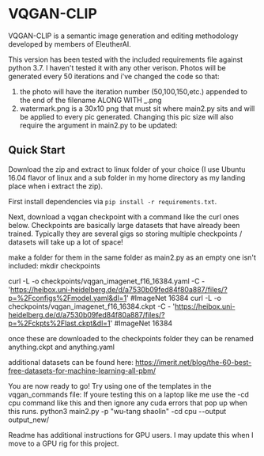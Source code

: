 # VQGAN-CLIP

VQGAN-CLIP is a semantic image generation and editing methodology developed by members of EleutherAI.

This version has been tested with the included requirements file against python 3.7.  I haven't tested it with any other verison.
Photos will be generated every 50 iterations and i've changed the code so that:
1. the photo will have the iteration number (50,100,150,etc.) appended to the end of the filename ALONG WITH _.png
2. watermark.png is a 30x10 png that must sit where main2.py sits and will be applied to every pic generated.  Changing this pic size will also require the argument in main2.py to be updated:

## Quick Start
Download the zip and extract to linux folder of your choice (I use Ubuntu 16.04 flavor of linux and a sub folder in my home directory as my landing place when i extract the zip).

First install dependencies via `pip install -r requirements.txt`.

Next, download a vqgan checkpoint with a command like the curl ones below.
Checkpoints are basically large datasets that have already been trained.  Typically they are several gigs so storing multiple checkpoints / datasets will take up a lot of space!  

make a folder for them in the same folder as main2.py as an empty one isn't included:
mkdir checkpoints

curl -L -o checkpoints/vqgan_imagenet_f16_16384.yaml -C - 'https://heibox.uni-heidelberg.de/d/a7530b09fed84f80a887/files/?p=%2Fconfigs%2Fmodel.yaml&dl=1' #ImageNet 16384
curl -L -o checkpoints/vqgan_imagenet_f16_16384.ckpt -C - 'https://heibox.uni-heidelberg.de/d/a7530b09fed84f80a887/files/?p=%2Fckpts%2Flast.ckpt&dl=1' #ImageNet 16384

once these are downloaded to the checkpoints folder they can be renamed anything.ckpt and anything.yaml

additional datasets can be found here:
https://imerit.net/blog/the-60-best-free-datasets-for-machine-learning-all-pbm/

You are now ready to go! Try using one of the templates in the vqgan_commands file:
If youre testing this on a laptop like me use the -cd cpu command like this and then ignore any cuda errors that pop up when this runs.
python3 main2.py -p "wu-tang shaolin" -cd cpu --output output_new/<filename>

Readme has additional instructions for GPU users.  I may update this when I move to a GPU rig for this project.
